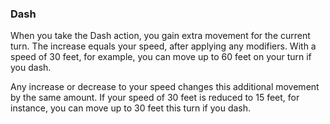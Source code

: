 ### Dash

When you take the Dash action, you gain extra movement for the current turn. The increase equals your speed, after applying any modifiers. With a speed 
of 30 feet, for example, you can move up to 60 feet on your turn if you dash.

Any increase or decrease to your speed changes this additional movement by the same amount. If your speed of 30 feet is reduced to 15 feet, for instance, you can move up to 30 feet this turn if you dash.